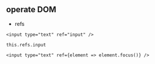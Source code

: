##  operate DOM

- refs 

```
<input type="text" ref="input" />

this.refs.input
```

```
<input type="text" ref={element => element.focus()} />
```
